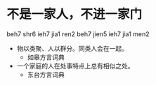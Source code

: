 



# 不是一家人，不进一家门
beh7 shr6 ieh7 jia1 ren2 beh7 jien5 ieh7 jia1 men2
+ 物以类聚、人以群分。同类人会在一起。
  * 如皋方言词典
+ 一个家庭的人在处事特点上总有相似之处。
  * 东台方言词典
